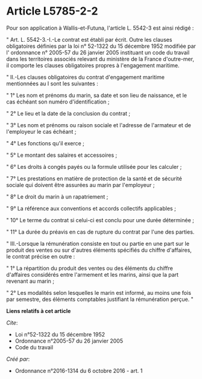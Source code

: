 # Article L5785-2-2

Pour son application à Wallis-et-Futuna, l'article L. 5542-3 est ainsi rédigé : 

" Art. L. 5542-3.-I.-Le contrat est établi par écrit. Outre les clauses obligatoires définies par la 
loi n° 52-1322 du 15 décembre 1952
modifiée par l'
ordonnance n° 2005-57 du 26 janvier 2005
instituant un 
code du travail
dans les territoires associés relevant du ministère de la France d'outre-mer, il comporte les clauses obligatoires propres à
l'engagement maritime. 

" II.-Les clauses obligatoires du contrat d'engagement maritime mentionnées au I sont les suivantes : 

" 1° Les nom et prénoms du marin, sa date et son lieu de naissance, et le cas échéant son numéro d'identification ; 

" 2° Le lieu et la date de la conclusion du contrat ; 

" 3° Les nom et prénoms ou raison sociale et l'adresse de l'armateur et de l'employeur le cas échéant ; 

" 4° Les fonctions qu'il exerce ; 

" 5° Le montant des salaires et accessoires ; 

" 6° Les droits à congés payés ou la formule utilisée pour les calculer ; 

" 7° Les prestations en matière de protection de la santé et de sécurité sociale qui doivent être assurées au marin par
l'employeur ; 

" 8° Le droit du marin à un rapatriement ; 

" 9° La référence aux conventions et accords collectifs applicables ; 

" 10° Le terme du contrat si celui-ci est conclu pour une durée déterminée ; 

" 11° La durée du préavis en cas de rupture du contrat par l'une des parties. 

" III.-Lorsque la rémunération consiste en tout ou partie en une part sur le produit des ventes ou sur d'autres éléments
spécifiés du chiffre d'affaires, le contrat précise en outre : 

" 1° La répartition du produit des ventes ou des éléments du chiffre d'affaires considérés entre l'armement et les marins,
ainsi que la part revenant au marin ; 

" 2° Les modalités selon lesquelles le marin est informé, au moins une fois par semestre, des éléments comptables justifiant
la rémunération perçue. "

**Liens relatifs à cet article**

_Cite_:

  - Loi n°52-1322 du 15 décembre 1952
  - Ordonnance n°2005-57 du 26 janvier 2005
  - Code du travail

_Créé par_:

  - Ordonnance n°2016-1314 du 6 octobre 2016 - art. 1
